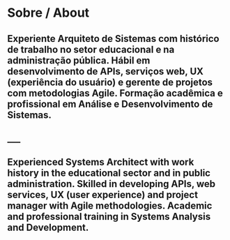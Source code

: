 # Sobre / About
## Experiente Arquiteto de Sistemas com histórico de trabalho no setor educacional e na administração pública. Hábil em desenvolvimento de APIs, serviços web, UX (experiência do usuário) e gerente de projetos com metodologias Agile. Formação acadêmica e profissional em Análise e Desenvolvimento de Sistemas.

## ___

## Experienced Systems Architect with work history in the educational sector and in public administration. Skilled in developing APIs, web services, UX (user experience) and project manager with Agile methodologies. Academic and professional training in Systems Analysis and Development.



<!--
**Orrico/Orrico** is a ✨ _special_ ✨ repository because its `README.md` (this file) appears on your GitHub profile.

Here are some ideas to get you started:

- 🔭 I’m currently working on ...
- 🌱 I’m currently learning ...
- 👯 I’m looking to collaborate on ...
- 🤔 I’m looking for help with ...
- 💬 Ask me about ...
- 📫 How to reach me: ...
- 😄 Pronouns: ...
- ⚡ Fun fact: ...
-->
